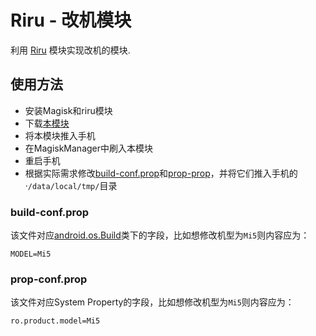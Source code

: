 # Riru - 改机模块

利用 [Riru](https://github.com/RikkaApps/Riru) 模块实现改机的模块.

## 使用方法

- 安装Magisk和riru模块
- 下载[本模块](https://github.com/luoyesiqiu/Riru-gaiji/releases/tag/v1.0.0)
- 将本模块推入手机
- 在MagiskManager中刷入本模块
- 重启手机
- 根据实际需求修改[build-conf.prop](example/build-conf.prop)和[prop-prop](example/prop-conf.prop)，并将它们推入手机的·`/data/local/tmp/`目录

### build-conf.prop

该文件对应[android.os.Build](https://developer.android.com/reference/android/os/Build)类下的字段，比如想修改机型为`Mi5`则内容应为：

```
MODEL=Mi5
```

### prop-conf.prop

该文件对应System Property的字段，比如想修改机型为`Mi5`则内容应为：

```
ro.product.model=Mi5
```
